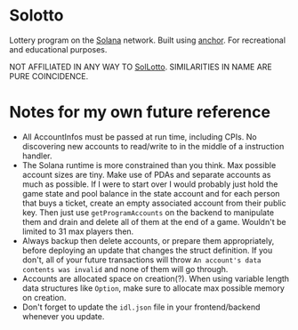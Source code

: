 # Solotto

Lottery program on the [Solana](https://github.com/solana-labs) network. Built using [anchor](https://github.com/project-serum/anchor). For recreational and educational purposes.

NOT AFFILIATED IN ANY WAY TO [SolLotto](https://solloto.io). SIMILARITIES IN NAME ARE PURE COINCIDENCE.

# Notes for my own future reference
- All AccountInfos must be passed at run time, including CPIs. No discovering new accounts to read/write to in the middle of a instruction handler.
- The Solana runtime is more constrained than you think. Max possible account sizes are tiny. Make use of PDAs and separate accounts as much as possible. If I were to start over I would probably just hold the game state and pool balance in the state account and for each person that buys a ticket, create an empty associated account from their public key. Then just use `getProgramAccounts` on the backend to manipulate them and drain and delete all of them at the end of a game. Wouldn't be limited to 31 max players then.
- Always backup then delete accounts, or prepare them appropriately, before deploying an update that changes the struct definition. If you don't, all of your future transactions will throw `An account's data contents was invalid` and none of them will go through.
- Accounts are allocated space on creation(?). When using variable length data structures like `Option`, make sure to allocate max possible memory on creation.
- Don't forget to update the `idl.json` file in your frontend/backend whenever you update.